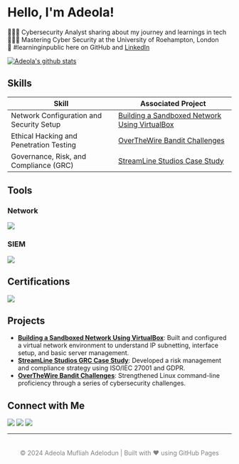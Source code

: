 # Hello, I'm Adeola! 

👩🏻‍💻 Cybersecurity Analyst sharing about my journey and learnings in tech<br/>
👩🏻‍🎓 Mastering Cyber Security at the University of Roehampton, London<br/>
🌷 #learninginpublic here on GitHub and [LinkedIn](https://shorturl.at/YV2Cz)<br/>

<!-- 🎨 Making videos about Tech, Health, Lifestyle<br/> 
💭 Currently learning about ...!<br/> -->

<!-- I am passionate about leveraging technology to drive positive change. I am committed to developing expertise in Governance, Risk, and Compliance (GRC) and Digital Forensics and Incident Response (DFIR).

Through my academic studies and hands-on experience in cybersecurity, I have honed skills in risk management, network security, and ethical hacking. I am eager to contribute by implementing security solutions and protecting digital assets.

As a lifelong learner and advocate for knowledge sharing, I am equally driven by a desire to give back to the community and inspire others to thrive in the ever-evolving world of cybersecurity. -->


[![Adeola's github stats](https://github-readme-stats.vercel.app/api?username=bintMA&count_private=true&show_icons=true&theme=transparent&hide_rank=false)](https://github.com/anuraghazra/github-readme-stats)

## Skills

| **Skill**                                    | **Associated Project**                                       |
|-----------------------------------------------|-------------------------------------------------------------|
| Network Configuration and Security Setup     | [Building a Sandboxed Network Using VirtualBox]([https://github.com](https://github.com/bintMA/building_a_sandboxed_network)/)   |
| Ethical Hacking and Penetration Testing      | [OverTheWire Bandit Challenges](https://github.com/) |
| Governance, Risk, and Compliance (GRC)       | [StreamLine Studios Case Study](https://github.com/) |


## Tools

### Network
<div>
    <img src="https://img.shields.io/badge/-Wireshark-1679A7?&style=for-the-badge&logo=Wireshark&logoColor=white" />
</div>


### SIEM
<div>
    <img src="https://img.shields.io/badge/-Splunk-000000?&style=for-the-badge&logo=Splunk&logoColor=white" />
</div>

## Certifications
<div>
    <img src="https://img.shields.io/badge/-LetsDefend_SOC_Path-00BFFF?&style=for-the-badge&logoColor=white" />
</div>

## Projects

- **[Building a Sandboxed Network Using VirtualBox](https://github.com/bintMA/building_a_sandboxed_network)**: Built and configured a virtual network environment to understand IP subnetting, interface setup, and basic server management.
- **[StreamLine Studios GRC Case Study](https://github.com/)**: Developed a risk management and compliance strategy using ISO/IEC 27001 and GDPR.
- **[OverTheWire Bandit Challenges](https://github.com/)**: Strengthened Linux command-line proficiency through a series of cybersecurity challenges.
## Connect with Me
<div>
    <a href="https://www.linkedin.com/in/adeola-mufliah-adelodun/" target="_blank"><img src="https://img.shields.io/badge/-LinkedIn-0072b1?&style=for-the-badge&logo=linkedin&logoColor=white" /></a>
    <a href="https://x.com/bintMA_" target="_blank"><img src="https://img.shields.io/badge/-X-000000?&style=for-the-badge&logo=X&logoColor=white" /></a>
    <a href="https://www.instagram.com/_bintma/" target="_blank"><img src="https://img.shields.io/badge/-Instagram-E4405F?&style=for-the-badge&logo=instagram&logoColor=white" /></a>
</div>

---
<footer style="text-align:center; padding:20px; font-size:14px; color:gray;">
  © 2024 Adeola Mufliah Adelodun | Built with ❤️ using GitHub Pages
</footer>
